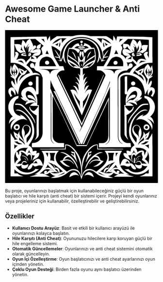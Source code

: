 # Awesome Game Launcher & Anti Cheat

![Project Logo](images/Logo.png)

Bu proje, oyunlarınızı başlatmak için kullanabileceğiniz güçlü bir oyun başlatıcı ve hile karşıtı (anti cheat) bir sistemi içerir. Projeyi kendi oyunlarınız veya projeleriniz için kullanabilir, özelleştirebilir ve geliştirebilirsiniz.

## Özellikler

- **Kullanıcı Dostu Arayüz**: Basit ve etkili bir kullanıcı arayüzü ile oyunlarınızı kolayca başlatın.
- **Hile Karşıtı (Anti Cheat)**: Oyununuzu hilecilere karşı koruyan güçlü bir hile engelleme sistemi.
- **Otomatik Güncellemeler**: Oyunlarınızı ve anti cheat sistemini otomatik olarak güncelleyin.
- **Oyun İçi Özelleştirme**: Oyun başlatıcınızı ve anti cheat ayarlarınızı oyun içinden yönetin.
- **Çoklu Oyun Desteği**: Birden fazla oyunu aynı başlatıcı üzerinden yönetin. 
